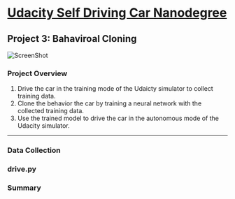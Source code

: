 # [Udacity Self Driving Car Nanodegree](https://www.udacity.com/drive)

## Project 3: Bahaviroal Cloning

![ScreenShot](simulator.PNG)

### Project Overview

1. Drive the car in the training mode of the Udaicty simulator to collect training data. 
2. Clone the behavior the car by training a neural network with the collected training data.
3. Use the trained model to drive the car in the autonomous mode of the Udacity simulator.

---

### Data Collection



### drive.py

### Summary
